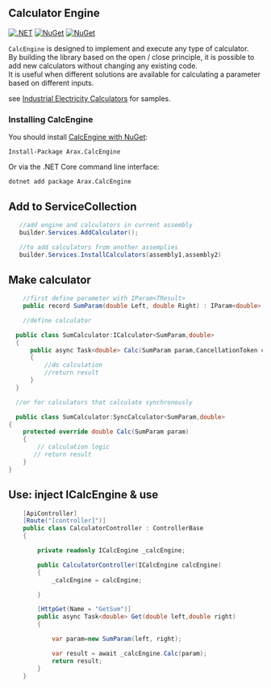 ## Calculator Engine
[![.NET](https://github.com/araxis/CalculatorEngine/actions/workflows/dotnet.yml/badge.svg)](https://github.com/araxis/CalculatorEngine/actions/workflows/dotnet.yml)
[![NuGet](https://img.shields.io/nuget/vpre/Arax.CalcEngine.svg)](https://www.nuget.org/packages/Arax.CalcEngine)
[![NuGet](https://img.shields.io/nuget/dt/Arax.CalcEngine.svg)](https://www.nuget.org/packages/Arax.CalcEngine) 

`CalcEngine` is designed to implement and execute any type of calculator.  
By building the library based on the open / close principle, it is possible to add new calculators without changing any existing code.  
It is useful when different solutions are available for calculating a parameter based on different inputs.

see [Industrial Electricity Calculators](https://github.com/araxis/Industrial-Electricity-Calculators) for samples.

### Installing CalcEngine

You should install [CalcEngine with NuGet](https://www.nuget.org/packages/Arax.CalcEngine):

```
Install-Package Arax.CalcEngine
```

Or via the .NET Core command line interface:

```
dotnet add package Arax.CalcEngine
```

## Add to ServiceCollection

```csharp
   //add engine and calculators in current assembly
   builder.Services.AddCalculator();

   //to add calculators from another assemplies
   builder.Services.InstallCalculators(assembly1,assembly2)
```

## Make calculator

```csharp
    //first define parameter with IParam<TResult>
    public record SumParam(double Left, double Right) : IParam<double>;

    //define calculator

  public class SumCalculator:ICalculator<SumParam,double>
  {
      public async Task<double> Calc(SumParam param,CancellationToken cancellationToken)
      {
          //do calculation 
          //return result
      }
  }

  //or for calculators that calculate synchronously

  public class SumCalculator:SyncCalculator<SumParam,double>
{
    protected override double Calc(SumParam param)
    {
        // calculation logic
       // return result
    }
}
```

## Use: inject ICalcEngine & use

```csharp
    [ApiController]
    [Route("[controller]")]
    public class CalculatorController : ControllerBase
    {

        private readonly ICalcEngine _calcEngine;

        public CalculatorController(ICalcEngine calcEngine)
        {
            _calcEngine = calcEngine;

        }

        [HttpGet(Name = "GetSum")]
        public async Task<double> Get(double left,double right)
        {

            var param=new SumParam(left, right);

            var result = await _calcEngine.Calc(param);
            return result;
        }
    }
```
